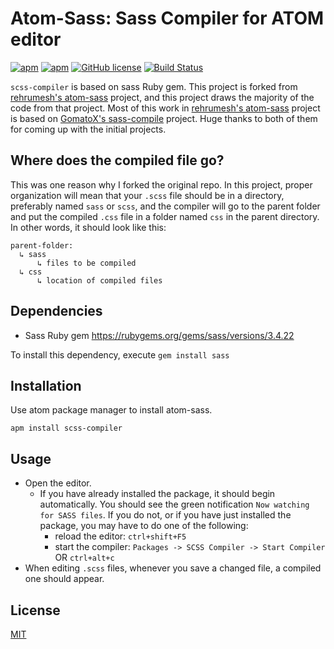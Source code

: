 # Atom-Sass: Sass Compiler for ATOM editor

[![apm](https://img.shields.io/apm/v/atom-sass.svg?maxAge=2592000)](https://atom.io/packages/atom-sass)
[![apm](https://img.shields.io/apm/dm/atom-sass.svg?style=flat-square)](https://atom.io/packages/atom-sass)
[![GitHub license](https://img.shields.io/badge/license-MIT-blue.svg)](https://raw.githubusercontent.com/rehrumesh/atom-sass/master/LICENSE.md)
[![Build Status](https://travis-ci.org/rehrumesh/atom-sass.svg?branch=master)](https://travis-ci.org/rehrumesh/atom-sass)

`scss-compiler` is based on sass Ruby gem. This project is forked from [rehrumesh's atom-sass](https://github.com/rehrumesh/atom-sass) project, and this project draws the majority of the code from that project. Most of this work in [rehrumesh's atom-sass](https://github.com/rehrumesh/atom-sass) project is based on [GomatoX's sass-compile](https://github.com/GomatoX/sass-compiler) project. Huge thanks to both of them for coming up with the initial projects.

## Where does the compiled file go?

This was one reason why I forked the original repo. In this project, proper organization will mean that your `.scss` file should be in a directory, preferably named `sass` or `scss`, and the compiler will go to the parent folder and put the compiled `.css` file in a folder named `css` in the parent directory. In other words, it should look like this:
```
parent-folder:
  ↳ sass
      ↳ files to be compiled
  ↳ css
      ↳ location of compiled files
```

## Dependencies
* Sass Ruby gem https://rubygems.org/gems/sass/versions/3.4.22

To install this dependency, execute `gem install sass`

## Installation

Use atom package manager to install atom-sass.

`apm install scss-compiler`

## Usage

* Open the editor.
  * If you have already installed the package, it should begin automatically. You should see the green notification `Now watching for SASS files`. If you do not, or if you have just installed the package, you may have to do one of the following:
    * reload the editor: `ctrl+shift+F5`
    * start the compiler: `Packages -> SCSS Compiler -> Start Compiler` OR `ctrl+alt+c`
* When editing `.scss` files, whenever you save a changed file, a compiled one should appear.



<!-- ![image](https://cloud.githubusercontent.com/assets/2035004/17414920/18ac3db6-5aa5-11e6-8604-60570794b2ee.png)

* Open any sass file which has `.scss` extension.
* Press `Alt + Ctrl + c` to watch the files for changes.
* Upon modification save, it will automatically compile the scss file and generate `.css` file. -->

## License
  [MIT](LICENSE)
